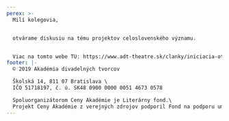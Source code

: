 ```yaml
---
perex: >-
  Milí kolegovia,


  otvárame diskusiu na tému projektov celoslovenského významu.


  Viac na tomto webe TU: https://www.adt-theatre.sk/clanky/iniciacia-otvorenej-diskusie-o-potrebe-systematickej-podpory-vyznamnych-celoslovenskych-projektov/
footer: |-
  © 2019 Akadémia divadelných tvorcov

  Školská 14, 811 07 Bratislava \
  IČO 51718197, č. ú. SK48 0900 0000 0051 4673 0578

  Spoluorganizátorom Ceny Akadémie je Literárny fond.\
  Projekt Ceny Akadémie z verejných zdrojov podporil Fond na podporu umenia.
---
```

